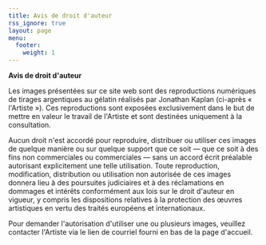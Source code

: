 ```yaml
---
title: Avis de droit d'auteur
rss_ignore: true
layout: page
menu:
  footer:
    weight: 1
---
```

**Avis de droit d'auteur**

Les images présentées sur ce site web sont des reproductions numériques de tirages argentiques au gélatin réalisés par Jonathan Kaplan (ci-après « l'Artiste »). Ces reproductions sont exposées exclusivement dans le but de mettre en valeur le travail de l'Artiste et sont destinées uniquement à la consultation.

Aucun droit n'est accordé pour reproduire, distribuer ou utiliser ces images de quelque manière ou sur quelque support que ce soit — que ce soit à des fins non commerciales ou commerciales — sans un accord écrit préalable autorisant explicitement une telle utilisation. Toute reproduction, modification, distribution ou utilisation non autorisée de ces images donnera lieu à des poursuites judiciaires et à des réclamations en dommages et intérêts conformément aux lois sur le droit d'auteur en vigueur, y compris les dispositions relatives à la protection des œuvres artistiques en vertu des traités européens et internationaux.

Pour demander l'autorisation d'utiliser une ou plusieurs images, veuillez contacter l'Artiste via le lien de courriel fourni en bas de la page d'accueil.
